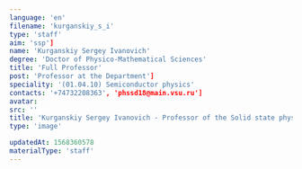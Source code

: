```yaml
---
language: 'en'
filename: 'kurganskiy_s_i'
type: 'staff'
aim: 'ssp']
name: 'Kurganskiy Sergey Ivanovich'
degree: 'Doctor of Physico-Mathematical Sciences'
title: 'Full Professor'
post: 'Professor at the Department']
speciality: '(01.04.10) Semiconductor physics'
contacts: '+74732208363', 'phssd18@main.vsu.ru']
avatar:
src: ''
title: 'Kurganskiy Sergey Ivanovich - Professor of the Solid state physics and nanostructures Department'
type: 'image'

updatedAt: 1568360578
materialType: 'staff'
---
```


